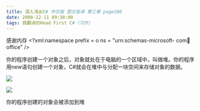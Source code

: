 ```yaml
---
title: 深入浅出C# 中文版 图文皆译 第三章 page100
date: 2008-12-11 09:38:00
tags: 我翻译的Head First C#（习作）
---
```

感谢内存  <?xml:namespace prefix = o ns = "urn:schemas-microsoft-
com:office:office" />

你的程序创建一个对象之后，对象就处在于电脑的一个区域中，叫做堆。你的程序用new语句创建一个对象，C#就会在堆中与分配一块空间来存储对象的数据。

![](https://p-blog.csdn.net/images/p_blog_csdn_net/cuipengfei1/EntryImages/20081211/%E6%88%AA%E5%9B%BE00.jpg)

![](https://p-blog.csdn.net/images/p_blog_csdn_net/cuipengfei1/EntryImages/20081211/%E6%88%AA%E5%9B%BE01.jpg)

你的程序创建的对象会被添加到堆




